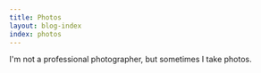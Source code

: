 ```yaml
---
title: Photos
layout: blog-index
index: photos
---
```


I'm not a professional photographer, but sometimes I take photos.